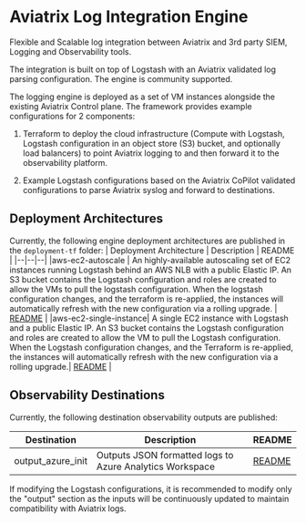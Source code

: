 
# Aviatrix Log Integration Engine

Flexible and Scalable log integration between Aviatrix and 3rd party SIEM, Logging and Observability tools.

  

The integration is built on top of Logstash with an Aviatrix validated log parsing configuration.  The engine is community supported.

  

The logging engine is deployed as a set of VM instances alongside the existing Aviatrix Control plane. The framework provides example configurations for 2 components:

  

1. Terraform to deploy the cloud infrastructure (Compute with Logstash, Logstash configuration in an object store (S3) bucket, and optionally load balancers) to point Aviatrix logging to and then forward it to the observability platform.

2. Example Logstash configurations based on the Aviatrix CoPilot validated configurations to parse Aviatrix syslog and forward to destinations.



## Deployment Architectures
Currently, the following engine deployment architectures are published in the `deployment-tf` folder:
| Deployment Architecture | Description | README |
|--|--|--|
|aws-ec2-autoscale  | An highly-available autoscaling set of EC2 instances running Logstash behind an AWS NLB with a public Elastic IP. An S3 bucket contains the Logstash configuration and roles are created to allow the VMs to pull the logstash configuration. When the logstash configuration changes, and the terraform is re-applied, the instances will automatically refresh with the new configuration via a rolling upgrade. | [README](./deployment-tf/aws-ec2-autoscale/) |
|aws-ec2-single-instance| A single EC2 instance with Logstash and a public Elastic IP. An S3 bucket contains the Logstash configuration and roles are created to allow the VM to pull the Logstash configuration. When the Logstash configuration changes, and the Terraform is re-applied, the instances will automatically refresh with the new configuration via a rolling upgrade.| [README](./deployment-tf/aws-ec2-autoscale/) |

## Observability Destinations
Currently, the following destination observability outputs are published:

| Destination | Description | README |
|--|--|--|
| output_azure_init | Outputs JSON formatted logs to Azure Analytics Workspace | [README](./logstash-configs/output_azure_init/) |

  
If modifying the Logstash configurations, it is recommended to modify only the "output" section as the inputs will be continuously updated to maintain compatibility with Aviatrix logs. 
